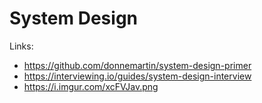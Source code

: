 # System Design

Links:

- https://github.com/donnemartin/system-design-primer
- https://interviewing.io/guides/system-design-interview
- https://i.imgur.com/xcFVJav.png
